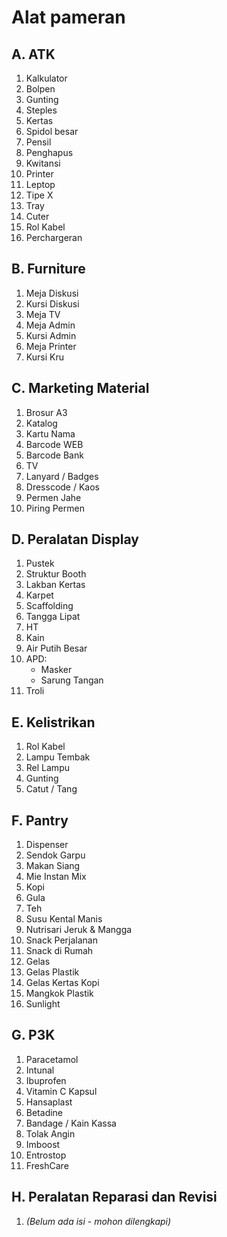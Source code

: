 # Alat pameran

## A. ATK
1. Kalkulator  
2. Bolpen  
3. Gunting  
4. Steples  
5. Kertas  
6. Spidol besar  
7. Pensil  
8. Penghapus  
9. Kwitansi  
10. Printer  
11. Leptop  
12. Tipe X  
13. Tray  
14. Cuter  
15. Rol Kabel  
16. Perchargeran  



## B. Furniture
1. Meja Diskusi  
2. Kursi Diskusi  
3. Meja TV  
4. Meja Admin  
5. Kursi Admin  
6. Meja Printer  
7. Kursi Kru  

## C. Marketing Material
1. Brosur A3  
2. Katalog  
3. Kartu Nama  
4. Barcode WEB  
5. Barcode Bank  
6. TV  
7. Lanyard / Badges  
8. Dresscode / Kaos  
9. Permen Jahe  
10. Piring Permen  

## D. Peralatan Display
1. Pustek  
2. Struktur Booth  
3. Lakban Kertas  
4. Karpet  
5. Scaffolding  
6. Tangga Lipat  
7. HT  
8. Kain  
9. Air Putih Besar  
10. APD:
    - Masker  
    - Sarung Tangan  
11. Troli  

## E. Kelistrikan
1. Rol Kabel  
2. Lampu Tembak  
3. Rel Lampu  
4. Gunting  
5. Catut / Tang  

## F. Pantry
1. Dispenser  
2. Sendok Garpu  
3. Makan Siang  
4. Mie Instan Mix  
5. Kopi  
6. Gula  
7. Teh  
8. Susu Kental Manis  
9. Nutrisari Jeruk & Mangga  
10. Snack Perjalanan  
11. Snack di Rumah  
12. Gelas  
13. Gelas Plastik  
14. Gelas Kertas Kopi  
15. Mangkok Plastik  
16. Sunlight  

## G. P3K
1. Paracetamol  
2. Intunal  
3. Ibuprofen  
4. Vitamin C Kapsul  
5. Hansaplast  
6. Betadine  
7. Bandage / Kain Kassa  
8. Tolak Angin  
9. Imboost  
10. Entrostop  
11. FreshCare  

## H. Peralatan Reparasi dan Revisi
1. *(Belum ada isi - mohon dilengkapi)*
